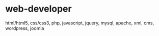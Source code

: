 web-developer
=============

html/html5, css/css3, php, javascript, jquery, mysql, apache, xml, cms, wordpress, joomla
